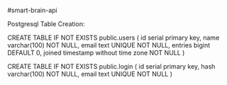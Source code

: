 #smart-brain-api

Postgresql Table Creation:

CREATE TABLE IF NOT EXISTS public.users
(
    id serial primary key,
    name varchar(100) NOT NULL,
    email text UNIQUE NOT NULL,
    entries bigint DEFAULT 0,
    joined timestamp without time zone NOT NULL
)

CREATE TABLE IF NOT EXISTS public.login
(
    id serial primary key,
    hash varchar(100) NOT NULL,
    email text UNIQUE NOT NULL
)